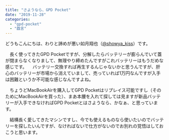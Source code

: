 ```yaml
---
title: "さようなら、GPD Pocket"
date: "2019-11-28"
categories: 
  - "gpd-pocket"
  - "戯言"
---
```


どうもこんにちは、わりと諦めが悪い如月翔也（[@showya\_kiss](http://twitter.com/showya_kiss)）です。

　長く使ってきたGPD Pocketですが、分解したらバッテリーが膨らんでいて蓋が閉まらなくなりまして、無理やり締めたんですがこれバッテリーはもうだめな感じです。 　バッテリー交換すれば再生するんじゃないかと思うんですが、肝心のバッテリーが市場から消えていまして、売っていれば1万円なんですが入手は困難というか不可能な感じなんですよね。

　ちょうどMacBookAirを購入してGPD Pocketはリプレイス可能ですし（そのためにMacBookAirを買った）、まあ本腰を入れて探しては見ますが新品バッテリーが入手できなければGPD Pocketとはさようなら、かなぁ、と思っています。

　結構長く愛してきたマシンですし、今でも使えるものなら使いたいのでバッテリーを探したいんですが、なければないで仕方がないのでお別れの覚悟はしておこうと思います。
